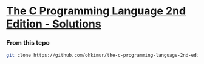 # [The C Programming Language 2nd Edition - Solutions](https://github.com/ohkimur/the-c-programming-language-2nd-edition-solutions)
### From this tepo
```sh
git clone https://github.com/ohkimur/the-c-programming-language-2nd-edition-solutions
```
